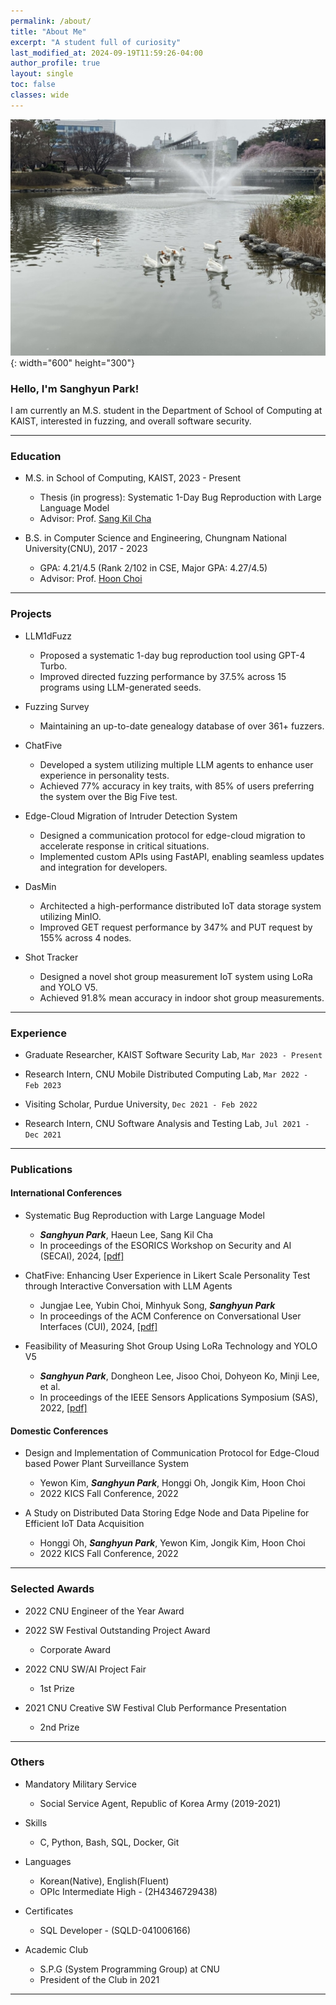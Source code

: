 ```yaml
---
permalink: /about/
title: "About Me"
excerpt: "A student full of curiosity"
last_modified_at: 2024-09-19T11:59:26-04:00
author_profile: true
layout: single
toc: false
classes: wide
---
```



![ducks](/assets/images/myphoto/ducks.jpeg){: width="600" height="300"}


### Hello, I'm Sanghyun Park!

I am currently an M.S. student in the Department of School of Computing at KAIST, interested in fuzzing, and overall software security.

---

### Education

- M.S. in School of Computing, KAIST, 2023 - Present
  - Thesis (in progress): Systematic 1-Day Bug Reproduction with Large Language Model
  - Advisor: Prof. [Sang Kil Cha](https://softsec.kaist.ac.kr/~sangkilc/)

- B.S. in Computer Science and Engineering, Chungnam National University(CNU), 2017 - 2023
  - GPA: 4.21/4.5 (Rank 2/102 in CSE, Major GPA: 4.27/4.5)
  - Advisor: Prof. [Hoon Choi](http://strauss.cnu.ac.kr/members_prof.php)

---

### Projects

- LLM1dFuzz
  - Proposed a systematic 1-day bug reproduction tool using GPT-4 Turbo.
  - Improved directed fuzzing performance by 37.5% across 15 programs using LLM-generated seeds.

- Fuzzing Survey
  - Maintaining an up-to-date genealogy database of over 361+ fuzzers.

- ChatFive
  - Developed a system utilizing multiple LLM agents to enhance user experience in personality tests.
  - Achieved 77% accuracy in key traits, with 85% of users preferring the system over the Big Five test.

- Edge-Cloud Migration of Intruder Detection System
  - Designed a communication protocol for edge-cloud migration to accelerate response in critical situations.
  - Implemented custom APIs using FastAPI, enabling seamless updates and integration for developers.

- DasMin
  - Architected a high-performance distributed IoT data storage system utilizing MinIO.
  - Improved GET request performance by 347% and PUT request by 155% across 4 nodes.

- Shot Tracker
  - Designed a novel shot group measurement IoT system using LoRa and YOLO V5.
  - Achieved 91.8% mean accuracy in indoor shot group measurements.

---

### Experience

- Graduate Researcher, KAIST Software Security Lab, `Mar 2023 - Present`

- Research Intern, CNU Mobile Distributed Computing Lab, `Mar 2022 - Feb 2023`

- Visiting Scholar, Purdue University, `Dec 2021 - Feb 2022`

- Research Intern, CNU Software Analysis and Testing Lab, `Jul 2021 - Dec 2021`

---

### Publications

#### International Conferences

- Systematic Bug Reproduction with Large Language Model
  - ***Sanghyun Park***, Haeun Lee, Sang Kil Cha
  - In proceedings of the ESORICS Workshop on Security and AI (SECAI), 2024, [[pdf]](/assets/papers/SECAI-2024.pdf)

- ChatFive: Enhancing User Experience in Likert Scale Personality Test through Interactive Conversation with LLM Agents
  - Jungjae Lee, Yubin Choi, Minhyuk Song, ***Sanghyun Park***
  - In proceedings of the ACM Conference on Conversational User Interfaces (CUI), 2024, [[pdf]](/assets/papers/CUI-2024.pdf)

- Feasibility of Measuring Shot Group Using LoRa Technology and YOLO V5
  - ***Sanghyun Park***, Dongheon Lee, Jisoo Choi, Dohyeon Ko, Minji Lee, et al.
  - In proceedings of the IEEE Sensors Applications Symposium (SAS), 2022, [[pdf]](/assets/papers/SAS-2022.pdf)


#### Domestic Conferences

- Design and Implementation of Communication Protocol for Edge-Cloud based Power
  Plant Surveillance System
  - Yewon Kim, ***Sanghyun Park***, Honggi Oh, Jongik Kim, Hoon Choi
  - 2022 KICS Fall Conference, 2022

- A Study on Distributed Data Storing Edge Node and Data Pipeline for Efficient
  IoT Data Acquisition
  - Honggi Oh, ***Sanghyun Park***, Yewon Kim, Jongik Kim, Hoon Choi
  - 2022 KICS Fall Conference, 2022

---

### Selected Awards

- 2022 CNU Engineer of the Year Award

- 2022 SW Festival Outstanding Project Award
  - Corporate Award

- 2022 CNU SW/AI Project Fair
  - 1st Prize

- 2021 CNU Creative SW Festival Club Performance Presentation
  - 2nd Prize

---

### Others

- Mandatory Military Service
  - Social Service Agent, Republic of Korea Army (2019-2021)

- Skills
  - C, Python, Bash, SQL, Docker, Git

- Languages
  - Korean(Native), English(Fluent)
  - OPIc Intermediate High - (2H4346729438)

- Certificates
  - SQL Developer - (SQLD-041006166)

- Academic Club
  - S.P.G (System Programming Group) at CNU
  - President of the Club in 2021

---

